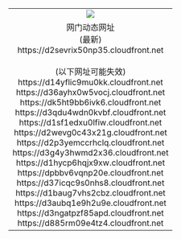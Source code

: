 ﻿<table>
  <tr></tr>
  <tr><td colspan=2 align=center><img src="https://d2sevrix50np35.cloudfront.net/Up/oGate.jpg" /></td></tr>
  <tr><td colspan=2 align=center>网门动态网址<br/>(最新)
<br>https://d2sevrix50np35.cloudfront.net
<br/><br/>(以下网址可能失效)
<br>https://d14yflic9mu0kk.cloudfront.net
<br>https://d36ayhx0w5vocj.cloudfront.net
<br>https://dk5ht9bb6ivk6.cloudfront.net
<br>https://d3qdu4wdn0kvbf.cloudfront.net
<br>https://d1sf1edxu0lfiw.cloudfront.net
<br>https://d2wevg0c43x21g.cloudfront.net
<br>https://d2p3yemccrhclq.cloudfront.net
<br>https://d3g4y3hwmd2x36.cloudfront.net
<br>https://d1hycp6hqjx9xw.cloudfront.net
<br>https://dpbbv6vqnp20e.cloudfront.net
<br>https://d37icqc9s0nhs8.cloudfront.net
<br>https://d1baug7vhs2cbz.cloudfront.net
<br>https://d3aubq1e9h2u9e.cloudfront.net
<br>https://d3ngatpzf85apd.cloudfront.net
<br>https://d885rm09e4tz4.cloudfront.net
    </td>
  </tr>
</table>
